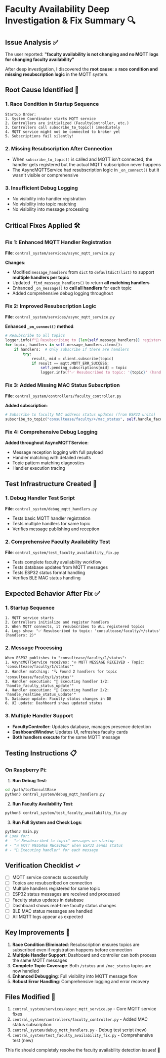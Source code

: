# Faculty Availability Deep Investigation & Fix Summary 🔍

## Issue Analysis ✅

The user reported: **"faculty availability is not changing and no MQTT logs for changing faculty availability"**

After deep investigation, I discovered the **root cause**: a **race condition and missing resubscription logic** in the MQTT system.

## Root Cause Identified 🎯

### 1. **Race Condition in Startup Sequence**
```
Startup Order:
1. System Coordinator starts MQTT service
2. Controllers are initialized (FacultyController, etc.)
3. Controllers call subscribe_to_topic() immediately
4. MQTT service might not be connected to broker yet
5. Subscriptions fail silently!
```

### 2. **Missing Resubscription After Connection**
- When `subscribe_to_topic()` is called and MQTT isn't connected, the handler gets registered but the actual MQTT subscription never happens
- The AsyncMQTTService had resubscription logic in `_on_connect()` but it wasn't visible or comprehensive

### 3. **Insufficient Debug Logging**
- No visibility into handler registration
- No visibility into topic matching
- No visibility into message processing

## Critical Fixes Applied 🛠️

### Fix 1: Enhanced MQTT Handler Registration
**File**: `central_system/services/async_mqtt_service.py`

**Changes**:
- Modified `message_handlers` from `dict` to `defaultdict(list)` to support **multiple handlers per topic**
- Updated `_find_message_handlers()` to return **all matching handlers**
- Enhanced `_on_message()` to **call all handlers** for each topic
- Added comprehensive debug logging throughout

### Fix 2: Improved Resubscription Logic
**File**: `central_system/services/async_mqtt_service.py`

**Enhanced `_on_connect()` method**:
```python
# Resubscribe to all topics
logger.info(f"🔄 Resubscribing to {len(self.message_handlers)} registered topic patterns...")
for topic, handlers in self.message_handlers.items():
    if handlers:  # Only subscribe if there are handlers
        try:
            result, mid = client.subscribe(topic)
            if result == mqtt.MQTT_ERR_SUCCESS:
                self.pending_subscriptions[mid] = topic
                logger.info(f"✅ Resubscribed to topic: '{topic}' (handlers: {len(handlers)}, mid: {mid})")
```

### Fix 3: Added Missing MAC Status Subscription
**File**: `central_system/controllers/faculty_controller.py`

**Added subscription**:
```python
# Subscribe to faculty MAC address status updates (from ESP32 units)
subscribe_to_topic("consultease/faculty/+/mac_status", self.handle_faculty_status_update)
```

### Fix 4: Comprehensive Debug Logging
**Added throughout AsyncMQTTService**:
- Message reception logging with full payload
- Handler matching with detailed results
- Topic pattern matching diagnostics
- Handler execution tracing

## Test Infrastructure Created 🧪

### 1. **Debug Handler Test Script**
**File**: `central_system/debug_mqtt_handlers.py`
- Tests basic MQTT handler registration
- Tests multiple handlers for same topic
- Verifies message publishing and reception

### 2. **Comprehensive Faculty Availability Test**
**File**: `central_system/test_faculty_availability_fix.py`
- Tests complete faculty availability workflow
- Tests database updates from MQTT messages
- Tests ESP32 status format handling
- Verifies BLE MAC status handling

## Expected Behavior After Fix ✅

### 1. **Startup Sequence**
```
1. MQTT service starts
2. Controllers initialize and register handlers
3. When MQTT connects, it resubscribes to ALL registered topics
4. Logs show: "✅ Resubscribed to topic: 'consultease/faculty/+/status' (handlers: 2)"
```

### 2. **Message Processing**
```
When ESP32 publishes to "consultease/faculty/1/status":
1. AsyncMQTTService receives: "🔥 MQTT MESSAGE RECEIVED - Topic: 'consultease/faculty/1/status'"
2. Handler matching: "🔍 Found 2 handlers for topic 'consultease/faculty/1/status'"
3. Handler execution: "🎯 Executing handler 1/2: 'handle_faculty_status_update'"
4. Handler execution: "🎯 Executing handler 2/2: 'handle_realtime_status_update'"
5. Database update: Faculty status changes in DB
6. UI update: Dashboard shows updated status
```

### 3. **Multiple Handler Support**
- **FacultyController**: Updates database, manages presence detection
- **DashboardWindow**: Updates UI, refreshes faculty cards
- **Both handlers execute** for the same MQTT message

## Testing Instructions 📋

### On Raspberry Pi:

1. **Run Debug Test**:
```bash
cd /path/to/ConsultEase
python3 central_system/debug_mqtt_handlers.py
```

2. **Run Faculty Availability Test**:
```bash
python3 central_system/test_faculty_availability_fix.py
```

3. **Run Full System and Check Logs**:
```bash
python3 main.py
# Look for:
# - "✅ Resubscribed to topic" messages on startup
# - "🔥 MQTT MESSAGE RECEIVED" when ESP32 sends status
# - "🎯 Executing handler" for each message
```

## Verification Checklist ✓

- [ ] MQTT service connects successfully
- [ ] Topics are resubscribed on connection
- [ ] Multiple handlers registered for same topic
- [ ] ESP32 status messages are received and processed
- [ ] Faculty status updates in database
- [ ] Dashboard shows real-time faculty status changes
- [ ] BLE MAC status messages are handled
- [ ] All MQTT logs appear as expected

## Key Improvements 🚀

1. **Race Condition Eliminated**: Resubscription ensures topics are subscribed even if registration happens before connection
2. **Multiple Handler Support**: Dashboard and controller can both process the same MQTT messages
3. **Complete Topic Coverage**: Both `/status` and `/mac_status` topics are now handled
4. **Enhanced Debugging**: Full visibility into MQTT message flow
5. **Robust Error Handling**: Comprehensive logging and error recovery

## Files Modified 📁

1. `central_system/services/async_mqtt_service.py` - Core MQTT service fixes
2. `central_system/controllers/faculty_controller.py` - Added MAC status subscription
3. `central_system/debug_mqtt_handlers.py` - Debug test script (new)
4. `central_system/test_faculty_availability_fix.py` - Comprehensive test (new)

This fix should completely resolve the faculty availability detection issues! 🎉 
